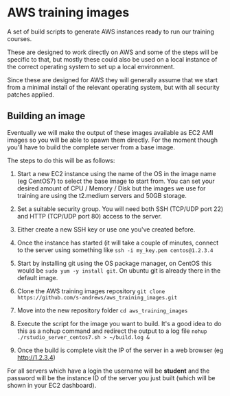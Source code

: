 # AWS training images
A set of build scripts to generate AWS instances ready to run our training courses.

These are designed to work directly on AWS and some of the steps will be specific to that, but mostly these could also be used on a local instance of the correct operating system to set up a local environment.

Since these are designed for AWS they will generally assume that we start from a minimal install of the relevant operating system, but with all security patches applied.

## Building an image
Eventually we will make the output of these images available as EC2 AMI images so you will be able to spawn them directly.  For the moment though you'll have to build the complete server from a base image.

The steps to do this will be as follows:

1. Start a new EC2 instance using the name of the OS in the image name (eg CentOS7) to select the base image to start from.  You can set your desired amount of CPU / Memory / Disk but the images we use for training are using the t2.medium servers and 50GB storage.

2. Set a suitable security group.  You will need both SSH (TCP/UDP port 22) and HTTP (TCP/UDP port 80) access to the server.

3. Either create a new SSH key or use one you've created before.

4. Once the instance has started (it will take a couple of minutes, connect to the server using something like ```ssh -i my_key.pem centos@1.2.3.4```

5. Start by installing git using the OS package manager, on CentOS this would be ```sudo yum -y install git```. On ubuntu git is already there in the default image.

6. Clone the AWS training images repository ```git clone https://github.com/s-andrews/aws_training_images.git```

7. Move into the new repository folder ```cd aws_training_images```

8. Execute the script for the image you want to build. It's a good idea to do this as a nohup command and redirect the output to a log file ```nohup ./rstudio_server_centos7.sh > ~/build.log &```

9. Once the build is complete visit the IP of the server in a web browser (eg http://1.2.3.4)

For all servers which have a login the username will be **student** and the password will be the instance ID of the server you just built (which will be shown in your EC2 dashboard).
